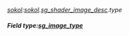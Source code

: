 _[sokol](../../modules/sokol/sokol-module.md):[sokol](../../modules/sokol/sokol-module.md).[sg\_shader\_image\_desc](../../modules/sokol/sokol-sg_shader_image_desc.md).type_
##### Field type:[sg_image_type](../../modules/sokol/sokol-sg_image_type.md)
